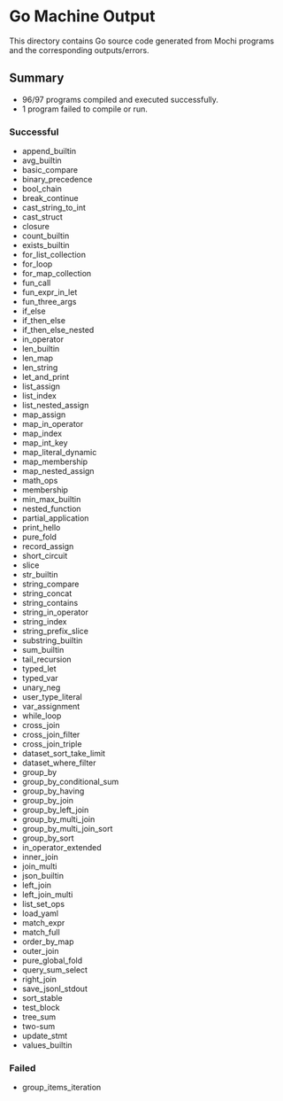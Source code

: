# Go Machine Output

This directory contains Go source code generated from Mochi programs and the corresponding outputs/errors.

## Summary

- 96/97 programs compiled and executed successfully.
- 1 program failed to compile or run.

### Successful
- append_builtin
- avg_builtin
- basic_compare
- binary_precedence
- bool_chain
- break_continue
- cast_string_to_int
- cast_struct
- closure
- count_builtin
- exists_builtin
- for_list_collection
- for_loop
- for_map_collection
- fun_call
- fun_expr_in_let
- fun_three_args
- if_else
- if_then_else
- if_then_else_nested
- in_operator
- len_builtin
- len_map
- len_string
- let_and_print
- list_assign
- list_index
- list_nested_assign
- map_assign
- map_in_operator
- map_index
- map_int_key
- map_literal_dynamic
- map_membership
- map_nested_assign
- math_ops
- membership
- min_max_builtin
- nested_function
- partial_application
- print_hello
- pure_fold
- record_assign
- short_circuit
- slice
- str_builtin
- string_compare
- string_concat
- string_contains
- string_in_operator
- string_index
- string_prefix_slice
- substring_builtin
- sum_builtin
- tail_recursion
- typed_let
- typed_var
- unary_neg
- user_type_literal
- var_assignment
- while_loop
- cross_join
- cross_join_filter
- cross_join_triple
- dataset_sort_take_limit
- dataset_where_filter
- group_by
- group_by_conditional_sum
- group_by_having
- group_by_join
- group_by_left_join
- group_by_multi_join
- group_by_multi_join_sort
- group_by_sort
- in_operator_extended
- inner_join
- join_multi
- json_builtin
- left_join
- left_join_multi
- list_set_ops
- load_yaml
- match_expr
- match_full
- order_by_map
- outer_join
- pure_global_fold
- query_sum_select
- right_join
- save_jsonl_stdout
- sort_stable
- test_block
- tree_sum
- two-sum
- update_stmt
- values_builtin

### Failed

- group_items_iteration
